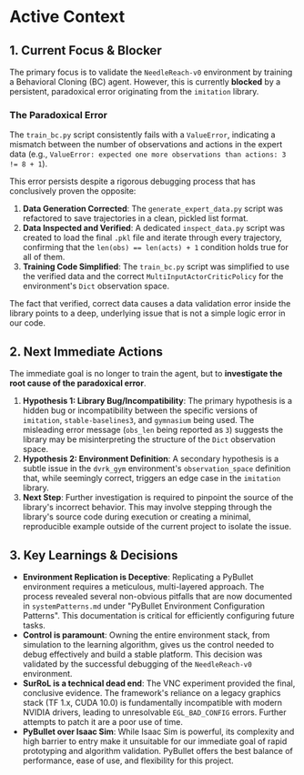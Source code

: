 # Active Context

## 1. Current Focus & Blocker
The primary focus is to validate the `NeedleReach-v0` environment by training a Behavioral Cloning (BC) agent. However, this is currently **blocked** by a persistent, paradoxical error originating from the `imitation` library.

### The Paradoxical Error
The `train_bc.py` script consistently fails with a `ValueError`, indicating a mismatch between the number of observations and actions in the expert data (e.g., `ValueError: expected one more observations than actions: 3 != 8 + 1`).

This error persists despite a rigorous debugging process that has conclusively proven the opposite:
1.  **Data Generation Corrected**: The `generate_expert_data.py` script was refactored to save trajectories in a clean, pickled list format.
2.  **Data Inspected and Verified**: A dedicated `inspect_data.py` script was created to load the final `.pkl` file and iterate through every trajectory, confirming that the `len(obs) == len(acts) + 1` condition holds true for all of them.
3.  **Training Code Simplified**: The `train_bc.py` script was simplified to use the verified data and the correct `MultiInputActorCriticPolicy` for the environment's `Dict` observation space.

The fact that verified, correct data causes a data validation error inside the library points to a deep, underlying issue that is not a simple logic error in our code.

## 2. Next Immediate Actions
The immediate goal is no longer to train the agent, but to **investigate the root cause of the paradoxical error**.

1.  **Hypothesis 1: Library Bug/Incompatibility**: The primary hypothesis is a hidden bug or incompatibility between the specific versions of `imitation`, `stable-baselines3`, and `gymnasium` being used. The misleading error message (`obs_len` being reported as `3`) suggests the library may be misinterpreting the structure of the `Dict` observation space.
2.  **Hypothesis 2: Environment Definition**: A secondary hypothesis is a subtle issue in the `dvrk_gym` environment's `observation_space` definition that, while seemingly correct, triggers an edge case in the `imitation` library.
3.  **Next Step**: Further investigation is required to pinpoint the source of the library's incorrect behavior. This may involve stepping through the library's source code during execution or creating a minimal, reproducible example outside of the current project to isolate the issue.

## 3. Key Learnings & Decisions
-   **Environment Replication is Deceptive**: Replicating a PyBullet environment requires a meticulous, multi-layered approach. The process revealed several non-obvious pitfalls that are now documented in `systemPatterns.md` under "PyBullet Environment Configuration Patterns". This documentation is critical for efficiently configuring future tasks.
-   **Control is paramount**: Owning the entire environment stack, from simulation to the learning algorithm, gives us the control needed to debug effectively and build a stable platform. This decision was validated by the successful debugging of the `NeedleReach-v0` environment.
-   **SurRoL is a technical dead end**: The VNC experiment provided the final, conclusive evidence. The framework's reliance on a legacy graphics stack (TF 1.x, CUDA 10.0) is fundamentally incompatible with modern NVIDIA drivers, leading to unresolvable `EGL_BAD_CONFIG` errors. Further attempts to patch it are a poor use of time.
-   **PyBullet over Isaac Sim**: While Isaac Sim is powerful, its complexity and high barrier to entry make it unsuitable for our immediate goal of rapid prototyping and algorithm validation. PyBullet offers the best balance of performance, ease of use, and flexibility for this project.
